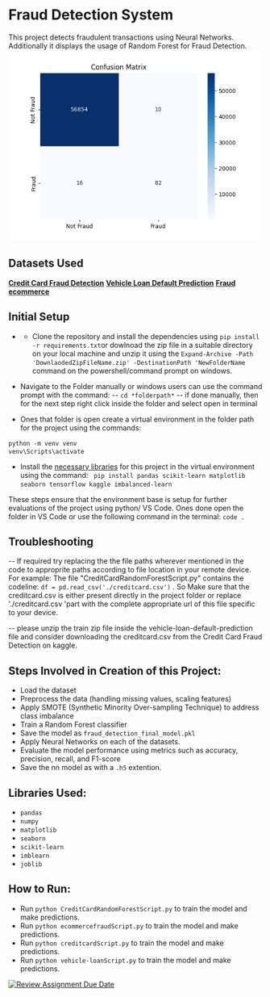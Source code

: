 # Fraud Detection System

This project detects fraudulent transactions using Neural Networks. Additionally it displays the usage of Random Forest for Fraud Detection.
![HeatMapRandomForest](https://github.com/CU-IOT-623-Winning-Camp/introduction-to-c-plus-plus-and-data-structures-PeanutBrainCalc/blob/main/FraudDetectionWWC/output/ResultantRandomForestCreditCardFigures.png)

## Datasets Used
**[Credit Card Fraud Detection](https://www.kaggle.com/datasets/mlg-ulb/creditcardfraud)** 
**[Vehicle Loan Default Prediction](https://www.kaggle.com/datasets/avikpaul4u/vehicle-loan-default-prediction)**
**[Fraud ecommerce](https://www.kaggle.com/datasets/vbinh002/fraud-ecommerce)**

## Initial Setup
- - Clone the repository and install the dependencies using `pip install -r requirements.txt`or dowlnoad the zip file in a suitable directory on your local machine and unzip it using the `Expand-Archive -Path 'DownlaodedZipFileName.zip' -DestinationPath 'NewFolderName` command on the powershell/command prompt on windows.

- Navigate to the Folder manually or windows users can use the command prompt with the command: 
-- `cd *folderpath*`
-- if done manually, then for the next step right click inside the folder and select open in terminal

- Ones that folder is open create a virtual environment in the folder path for the project using the commands: 

```
python -m venv venv
venv\Scripts\activate
```
- Install the [necessary libraries](https://github.com/CU-IOT-623-Winning-Camp/introduction-to-c-plus-plus-and-data-structures-PeanutBrainCalc/blob/main/FraudDetectionWWC/requirements.txt) for this project in the virtual environment using the command:
` pip install pandas scikit-learn matplotlib seaborn tensorflow kaggle imbalanced-learn`

These steps ensure that the environment base is setup for further evaluations of the project using python/ VS Code.
Ones done open the folder in VS Code or use the following command in the terminal:
`code .`

## Troubleshooting

-- If required try replacing the the file paths wherever mentioned in the code to approprite paths according to file location in your remote device. For example: The file "CreditCardRandomForestScript.py" contains the codeline: `df = pd.read_csv('./creditcard.csv')` . So Make sure that the creditcard.csv is either present directly in the project folder or replace './creditcard.csv 'part  with the complete appropriate url of this file specific to your device.

-- please unzip the train zip file inside the vehicle-loan-default-prediction file and consider downloading the creditcard.csv from the Credit Card Fraud Detection on kaggle.

## Steps Involved in Creation of this Project:
- Load the dataset
- Preprocess the data (handling missing values, scaling features)
- Apply SMOTE (Synthetic Minority Over-sampling Technique) to address class imbalance
- Train a Random Forest classifier
- Save the model as `fraud_detection_final_model.pkl`
- Apply Neural Networks on each of the datasets.
- Evaluate the model performance using metrics such as accuracy, precision, recall, and F1-score
- Save the nn model as with a `.h5` extention.


## Libraries Used:

- `pandas`
- `numpy`
- `matplotlib`
- `seaborn`
- `scikit-learn`
- `imblearn`
- `joblib`

## How to Run:

- Run `python CreditCardRandomForestScript.py` to train the model and make predictions.
- Run `python ecommercefraudScript.py` to train the model and make predictions.
- Run `python creditcardScript.py` to train the model and make predictions.
- Run `python vehicle-loanScript.py` to train the model and make predictions.




[![Review Assignment Due Date](https://classroom.github.com/assets/deadline-readme-button-22041afd0340ce965d47ae6ef1cefeee28c7c493a6346c4f15d667ab976d596c.svg)](https://classroom.github.com/a/BzSVdrny)
